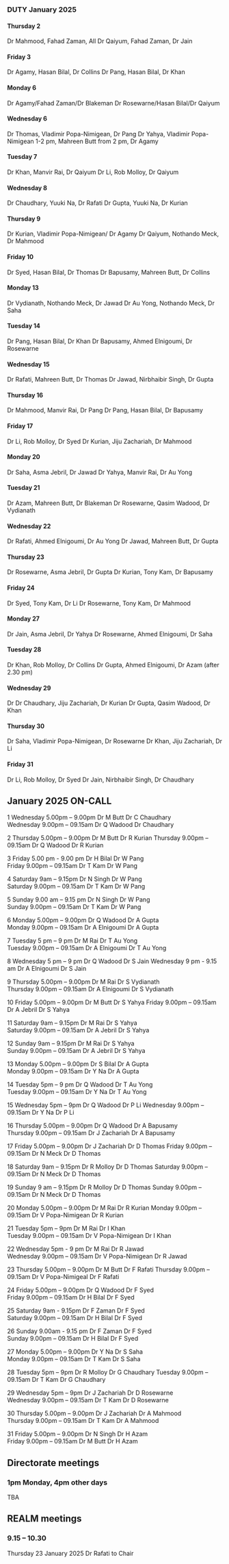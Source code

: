 

### DUTY January 2025

#### Thursday 2 
Dr Mahmood, Fahad Zaman, All
Dr Qaiyum, Fahad Zaman, Dr Jain

#### Friday 3
Dr Agamy, Hasan Bilal, Dr Collins
Dr Pang, Hasan Bilal, Dr Khan

#### Monday 6
Dr Agamy/Fahad Zaman/Dr Blakeman
Dr Rosewarne/Hasan Bilal/Dr Qaiyum

#### Wednesday 6
Dr Thomas, Vladimir Popa-Nimigean, Dr Pang
Dr Yahya, Vladimir Popa-Nimigean 1-2 pm, Mahreen Butt from 2 pm, Dr Agamy

#### Tuesday 7
Dr Khan, Manvir Rai, Dr Qaiyum
Dr Li, Rob Molloy, Dr Qaiyum

#### Wednesday 8
Dr Chaudhary, Yuuki Na, Dr Rafati
Dr Gupta, Yuuki Na, Dr Kurian

#### Thursday 9
Dr Kurian, Vladimir Popa-Nimigean/ Dr Agamy
Dr Qaiyum, Nothando Meck, Dr Mahmood

#### Friday 10
Dr Syed, Hasan Bilal, Dr Thomas
Dr Bapusamy, Mahreen Butt, Dr Collins

#### Monday 13
Dr Vydianath, Nothando Meck, Dr Jawad
Dr Au Yong, Nothando Meck, Dr Saha

#### Tuesday 14
Dr Pang, Hasan Bilal, Dr Khan
Dr Bapusamy, Ahmed Elnigoumi, Dr Rosewarne

#### Wednesday 15
Dr Rafati, Mahreen Butt, Dr Thomas
Dr Jawad, Nirbhaibir Singh, Dr Gupta

#### Thursday 16
Dr Mahmood, Manvir Rai, Dr Pang
Dr Pang, Hasan Bilal, Dr Bapusamy

#### Friday 17
Dr Li, Rob Molloy, Dr Syed
Dr Kurian, Jiju Zachariah, Dr Mahmood

#### Monday 20
Dr Saha, Asma Jebril, Dr Jawad
Dr Yahya, Manvir Rai, Dr Au Yong

#### Tuesday 21
Dr Azam, Mahreen Butt, Dr Blakeman
Dr Rosewarne, Qasim Wadood, Dr Vydianath

#### Wednesday 22
Dr Rafati, Ahmed Elnigoumi, Dr Au Yong
Dr Jawad, Mahreen Butt, Dr Gupta

#### Thursday 23
Dr Rosewarne, Asma Jebril, Dr Gupta
Dr Kurian, Tony Kam, Dr Bapusamy

#### Friday 24
Dr Syed, Tony Kam, Dr Li
Dr Rosewarne, Tony Kam, Dr Mahmood

#### Monday 27
Dr Jain, Asma Jebril, Dr Yahya
Dr Rosewarne, Ahmed Elnigoumi, Dr Saha

#### Tuesday 28
Dr Khan, Rob Molloy, Dr Collins
Dr Gupta, Ahmed Elnigoumi, Dr Azam (after 2.30 pm)

#### Wednesday 29
Dr Dr Chaudhary, Jiju Zachariah, Dr Kurian
Dr Gupta, Qasim Wadood, Dr Khan

#### Thursday 30
Dr Saha, Vladimir Popa-Nimigean, Dr Rosewarne
Dr Khan, Jiju Zachariah, Dr Li

#### Friday 31
Dr Li, Rob Molloy, Dr Syed
Dr Jain, Nirbhaibir Singh, Dr Chaudhary

## January 2025 ON-CALL

1	Wednesday 5.00pm – 9.00pm	Dr M Butt	Dr C Chaudhary	
	Wednesday 9.00pm – 09.15am	Dr Q Wadood	Dr Chaudhary	

2	Thursday 5.00pm – 9.00pm	Dr M Butt 	Dr R Kurian	
	Thursday 9.00pm – 09.15am	Dr Q Wadood	Dr R Kurian
 
3	Friday 5.00 pm - 9.00 pm 	Dr H Bilal	Dr W Pang	
	Friday 9.00pm – 09.15am		Dr T Kam	Dr W Pang

4	Saturday 9am – 9.15pm		Dr N Singh	Dr W Pang	
	Saturday 9.00pm – 09.15am	Dr T Kam 	Dr W Pang	
  
5	Sunday 9.00 am – 9.15 pm	Dr N Singh	Dr W Pang	
	Sunday 9.00pm – 09.15am		Dr T Kam	Dr W Pang	
 
6	Monday 5.00pm – 9.00pm		Dr Q Wadood	Dr A Gupta	
	Monday 9.00pm – 09.15am		Dr A Elnigoumi	Dr A Gupta	
 
7	Tuesday 5 pm – 9 pm		Dr M Rai	Dr T Au Yong	
	Tuesday 9.00pm – 09.15am	Dr A Elnigoumi	Dr T Au Yong	
 
8	Wednesday 5 pm – 9 pm		Dr Q Wadood	Dr S Jain
	Wednesday 9 pm - 9.15 am	Dr A Elnigoumi	Dr S Jain	
 
9	Thursday 5.00pm – 9.00pm	Dr M Rai	Dr S Vydianath	
	Thursday 9.00pm – 09.15am	Dr A Elnigoumi	Dr S Vydianath	
 
10	Friday 5.00pm – 9.00pm		Dr M Butt	Dr S Yahya
	Friday 9.00pm – 09.15am		Dr A Jebril	Dr S Yahya
 
11	Saturday 9am – 9.15pm		Dr M Rai	Dr S Yahya	
	Saturday 9.00pm – 09.15am	Dr A Jebril	Dr S Yahya	
 
12	Sunday 9am – 9.15pm		Dr M Rai	Dr S Yahya	
	Sunday 9.00pm – 09.15am		Dr A Jebril	Dr S Yahya	
 
13	Monday 5.00pm – 9.00pm		Dr S Bilal	Dr A Gupta 	
	Monday 9.00pm – 09.15am		Dr Y Na		Dr A Gupta	
 
14	Tuesday 5pm – 9 pm 		Dr Q Wadood	Dr T Au Yong	
	Tuesday 9.00pm – 09.15am	Dr Y Na		Dr T Au Yong	
 
15	Wednesday 5pm – 9pm		Dr Q Wadood	Dr P Li	
	Wednesday 9.00pm – 09.15am	Dr Y Na		Dr P Li	
 
16	Thursday 5.00pm – 9.00pm	Dr Q Wadood	Dr A Bapusamy	
	Thursday 9.00pm – 09.15am	Dr J Zachariah	Dr A Bapusamy	
 
17	Friday 5.00pm – 9.00pm		Dr J Zachariah	Dr D Thomas	
	Friday 9.00pm – 09.15am		Dr N Meck	Dr D Thomas	
 
18	Saturday 9am – 9.15pm		Dr R Molloy	Dr D Thomas	
	Saturday 9.00pm – 09.15am	Dr N Meck	Dr D Thomas	
 
19	Sunday 9 am – 9.15pm		Dr R Molloy	Dr D Thomas	
	Sunday 9.00pm – 09.15am		Dr N Meck	Dr D Thomas	
 
20	Monday 5.00pm – 9.00pm		Dr M Rai		Dr R Kurian	
	Monday 9.00pm – 09.15am		Dr V Popa-Nimigean	Dr R Kurian
 
21	Tuesday 5pm – 9pm		Dr M Rai		Dr I Khan	
	Tuesday 9.00pm – 09.15am	Dr V Popa-Nimigean	Dr I Khan
 
22	Wednesday 5pm - 9 pm		Dr M Rai		Dr R Jawad	
	Wednesday 9.00pm – 09.15am	Dr V Popa-Nimigean	Dr R Jawad	
 
23	Thursday 5.00pm – 9.00pm	Dr M Butt		Dr F Rafati	
	Thursday 9.00pm – 09.15am	Dr V Popa-Nimigeal	Dr F Rafati	
 
24	Friday 5.00pm – 9.00pm		Dr Q Wadood	Dr F Syed	
	Friday 9.00pm – 09.15am		Dr H Bilal	Dr F Syed	
 
25	Saturday 9am - 9.15pm		Dr F Zaman	Dr F Syed	
	Saturday 9.00pm – 09.15am	Dr H Bilal	Dr F Syed	
 
26	Sunday 9.00am - 9.15 pm		Dr F Zaman	Dr F Syed	
	Sunday 9.00pm – 09.15am		Dr H Bilal	Dr F Syed	
 
27	Monday 5.00pm – 9.00pm		Dr Y Na		Dr S Saha	
	Monday 9.00pm – 09.15am		Dr T Kam	Dr S Saha	
 
28	Tuesday 5pm – 9pm		Dr R Molloy	Dr G Chaudhary
	Tuesday 9.00pm – 09.15am	Dr T Kam	Dr G Chaudhary
 
29	Wednesday 5pm – 9pm		Dr J Zachariah	Dr D Rosewarne	
	Wednesday 9.00pm – 09.15am	Dr T Kam	Dr D Rosewarne
 
30	Thursday 5.00pm – 9.00pm	Dr J Zachariah	Dr A Mahmood	
	Thursday 9.00pm – 09.15am	Dr T Kam	Dr A Mahmood	
 
31	Friday 5.00pm – 9.00pm		Dr N Singh	Dr H Azam	
	Friday 9.00pm – 09.15am		Dr M Butt	Dr H Azam	
 


## Directorate meetings  
### 1pm Monday, 4pm other days

TBA

## REALM meetings
### 9.15 – 10.30

Thursday 23 January 2025	Dr Rafati to Chair




